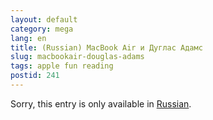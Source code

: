 ```yaml
---
layout: default
category: mega
lang: en
title: (Russian) MacBook Air и Дуглас Адамс
slug: macbookair-douglas-adams
tags: apple fun reading 
postid: 241
---
```

<p>Sorry, this entry is only available in <a href="/mega/export/getposts.php">Russian</a>.</p>